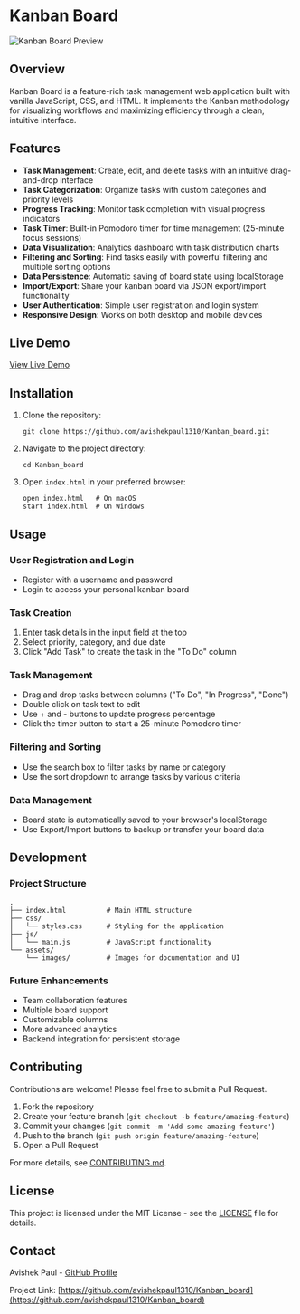 # Kanban Board

![Kanban Board Preview](assets/images/kanban-preview.png)

## Overview

Kanban Board is a feature-rich task management web application built with vanilla JavaScript, CSS, and HTML. It implements the Kanban methodology for visualizing workflows and maximizing efficiency through a clean, intuitive interface.

## Features

- **Task Management**: Create, edit, and delete tasks with an intuitive drag-and-drop interface
- **Task Categorization**: Organize tasks with custom categories and priority levels
- **Progress Tracking**: Monitor task completion with visual progress indicators
- **Task Timer**: Built-in Pomodoro timer for time management (25-minute focus sessions)
- **Data Visualization**: Analytics dashboard with task distribution charts
- **Filtering and Sorting**: Find tasks easily with powerful filtering and multiple sorting options
- **Data Persistence**: Automatic saving of board state using localStorage
- **Import/Export**: Share your kanban board via JSON export/import functionality
- **User Authentication**: Simple user registration and login system
- **Responsive Design**: Works on both desktop and mobile devices

## Live Demo

[View Live Demo](https://avishekpaul1310.github.io/Kanban_board/) <!-- Update this URL once deployed -->

## Installation

1. Clone the repository:
   ```
   git clone https://github.com/avishekpaul1310/Kanban_board.git
   ```

2. Navigate to the project directory:
   ```
   cd Kanban_board
   ```

3. Open `index.html` in your preferred browser:
   ```
   open index.html   # On macOS
   start index.html  # On Windows
   ```

## Usage

### User Registration and Login
- Register with a username and password
- Login to access your personal kanban board

### Task Creation
1. Enter task details in the input field at the top
2. Select priority, category, and due date
3. Click "Add Task" to create the task in the "To Do" column

### Task Management
- Drag and drop tasks between columns ("To Do", "In Progress", "Done")
- Double click on task text to edit
- Use + and - buttons to update progress percentage
- Click the timer button to start a 25-minute Pomodoro timer

### Filtering and Sorting
- Use the search box to filter tasks by name or category
- Use the sort dropdown to arrange tasks by various criteria

### Data Management
- Board state is automatically saved to your browser's localStorage
- Use Export/Import buttons to backup or transfer your board data

## Development

### Project Structure
```
.
├── index.html          # Main HTML structure
├── css/
│   └── styles.css      # Styling for the application
├── js/
│   └── main.js         # JavaScript functionality
└── assets/
    └── images/         # Images for documentation and UI
```

### Future Enhancements
- Team collaboration features
- Multiple board support
- Customizable columns
- More advanced analytics
- Backend integration for persistent storage

## Contributing

Contributions are welcome! Please feel free to submit a Pull Request.

1. Fork the repository
2. Create your feature branch (`git checkout -b feature/amazing-feature`)
3. Commit your changes (`git commit -m 'Add some amazing feature'`)
4. Push to the branch (`git push origin feature/amazing-feature`)
5. Open a Pull Request

For more details, see [CONTRIBUTING.md](CONTRIBUTING.md).

## License

This project is licensed under the MIT License - see the [LICENSE](LICENSE) file for details.

## Contact

Avishek Paul - [GitHub Profile](https://github.com/avishekpaul1310)

Project Link: [https://github.com/avishekpaul1310/Kanban_board](https://github.com/avishekpaul1310/Kanban_board)
